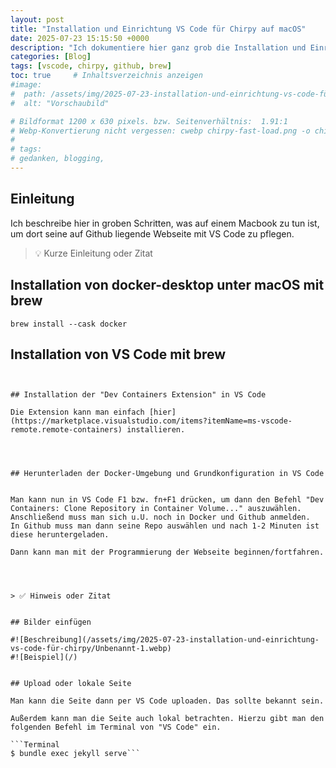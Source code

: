 ```yaml
---
layout: post
title: "Installation und Einrichtung VS Code für Chirpy auf macOS"
date: 2025-07-23 15:15:50 +0000
description: "Ich dokumentiere hier ganz grob die Installation und Einrichtung der benötigten Software, um auf MacOS mit VS Code eine auf Chirpy basierte Webseite zu verwalten."
categories: [Blog]
tags: [vscode, chirpy, github, brew]
toc: true     # Inhaltsverzeichnis anzeigen
#image:
#  path: /assets/img/2025-07-23-installation-und-einrichtung-vs-code-für-chirpy/preview.png
#  alt: "Vorschaubild"

# Bildformat 1200 x 630 pixels. bzw. Seitenverhältnis:  1.91:1
# Webp-Konvertierung nicht vergessen: cwebp chirpy-fast-load.png -o chirpy-fast-load.webp
#
# tags:
# gedanken, blogging,
---
```


## Einleitung

Ich beschreibe hier in groben Schritten, was auf einem Macbook zu tun ist, um dort seine auf Github liegende Webseite mit VS Code zu pflegen.
> 💡 Kurze Einleitung oder Zitat

## Installation von docker-desktop unter macOS mit brew

    brew install --cask docker


## Installation von VS Code mit brew

```brew install --cask visual-studio-code


## Installation der "Dev Containers Extension" in VS Code

Die Extension kann man einfach [hier](https://marketplace.visualstudio.com/items?itemName=ms-vscode-remote.remote-containers) installieren.




## Herunterladen der Docker-Umgebung und Grundkonfiguration in VS Code


Man kann nun in VS Code F1 bzw. fn+F1 drücken, um dann den Befehl "Dev Containers: Clone Repository in Container Volume..." auszuwählen.
Anschließend muss man sich u.U. noch in Docker und Github anmelden. 
In Github muss man dann seine Repo auswählen und nach 1-2 Minuten ist diese heruntergeladen.

Dann kann man mit der Programmierung der Webseite beginnen/fortfahren.




> ✅ Hinweis oder Zitat


## Bilder einfügen

#![Beschreibung](/assets/img/2025-07-23-installation-und-einrichtung-vs-code-für-chirpy/Unbenannt-1.webp)
#![Beispiel](/)


## Upload oder lokale Seite

Man kann die Seite dann per VS Code uploaden. Das sollte bekannt sein.

Außerdem kann man die Seite auch lokal betrachten. Hierzu gibt man den folgenden Befehl im Terminal von "VS Code" ein.

```Terminal
$ bundle exec jekyll serve```

